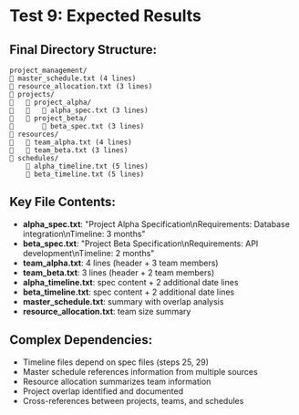 # Test 9: Expected Results

## Final Directory Structure:
```
project_management/
   master_schedule.txt (4 lines)
   resource_allocation.txt (3 lines)
   projects/
      project_alpha/
         alpha_spec.txt (3 lines)
      project_beta/
          beta_spec.txt (3 lines)
   resources/
      team_alpha.txt (4 lines)
      team_beta.txt (3 lines)
   schedules/
       alpha_timeline.txt (5 lines)
       beta_timeline.txt (5 lines)
```

## Key File Contents:
- **alpha_spec.txt**: "Project Alpha Specification\nRequirements: Database integration\nTimeline: 3 months"
- **beta_spec.txt**: "Project Beta Specification\nRequirements: API development\nTimeline: 2 months"
- **team_alpha.txt**: 4 lines (header + 3 team members)
- **team_beta.txt**: 3 lines (header + 2 team members)
- **alpha_timeline.txt**: spec content + 2 additional date lines
- **beta_timeline.txt**: spec content + 2 additional date lines
- **master_schedule.txt**: summary with overlap analysis
- **resource_allocation.txt**: team size summary

## Complex Dependencies:
- Timeline files depend on spec files (steps 25, 29)
- Master schedule references information from multiple sources
- Resource allocation summarizes team information
- Project overlap identified and documented
- Cross-references between projects, teams, and schedules